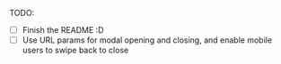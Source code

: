 TODO:
- [ ] Finish the README :D
- [ ] Use URL params for modal opening and closing, and enable mobile users to swipe back to close